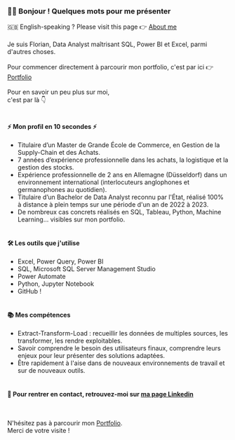 ### 🙋‍♂️ Bonjour ! Quelques mots pour me présenter

🇬🇧 English-speaking ? Please visit this page 👉 [About me](https://github.com/FlorianThd/AboutMe) 
<br></br>
Je suis Florian, Data Analyst maîtrisant SQL, Power BI et Excel, parmi d'autres choses.
<br /><br />
Pour commencer directement à parcourir mon portfolio, c'est par ici 👉 [Portfolio](https://github.com/FlorianThd/Sommaire_Portfolio)
<br /><br />
Pour en savoir un peu plus sur moi,<br />
c'est par là 👇<br /><br />

#### ⚡ Mon profil en 10 secondes ⚡

- Titulaire d’un Master de Grande École de Commerce, en Gestion de la Supply-Chain et des Achats.<br />
- 7 années d’expérience professionnelle dans les achats, la logistique et la gestion des stocks.<br />
- Expérience professionnelle de 2 ans en Allemagne (Düsseldorf) dans un environnement international (interlocuteurs anglophones et germanophones au quotidien).<br />
- Titulaire d’un Bachelor de Data Analyst reconnu par l'État, réalisé 100% à distance à plein temps sur une période d'un an de 2022 à 2023.<br />
- De nombreux cas concrets réalisés en SQL, Tableau, Python, Machine Learning... visibles sur mon portfolio.
<br /><br />
#### 🛠️ Les outils que j'utilise

- Excel, Power Query, Power BI
- SQL, Microsoft SQL Server Management Studio
- Power Automate
- Python, Jupyter Notebook
- GitHub !
<br /><br />
#### 📚 Mes compétences

- Extract-Transform-Load : recueillir les données de multiples sources, les transformer, les rendre exploitables.
- Savoir comprendre le besoin des utilisateurs finaux, comprendre leurs enjeux pour leur présenter des solutions adaptées.
- Être rapidement à l'aise dans de nouveaux environnements de travail et sur de nouveaux outils.
<br /><br />
#### 🤝 Pour rentrer en contact, retrouvez-moi sur [ma page Linkedin](https://www.linkedin.com/in/florian-thouraud)

<br />

N'hésitez pas à parcourir mon [Portfolio](https://github.com/FlorianThd/Sommaire_Portfolio).
<br />
Merci de votre visite !
